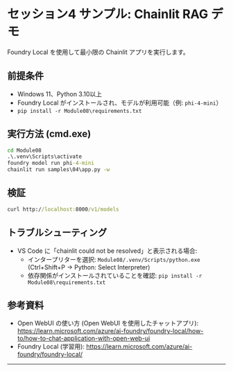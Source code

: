 <!--
CO_OP_TRANSLATOR_METADATA:
{
  "original_hash": "f9e55b8feba71ce09355b66e3a25b6ff",
  "translation_date": "2025-09-22T12:28:25+00:00",
  "source_file": "Module08/samples/04/README.md",
  "language_code": "ja"
}
-->
# セッション4 サンプル: Chainlit RAG デモ

Foundry Local を使用して最小限の Chainlit アプリを実行します。

## 前提条件
- Windows 11、Python 3.10以上
- Foundry Local がインストールされ、モデルが利用可能（例: `phi-4-mini`）
- `pip install -r Module08\requirements.txt`

## 実行方法 (cmd.exe)
```cmd
cd Module08
.\.venv\Scripts\activate
foundry model run phi-4-mini
chainlit run samples\04\app.py -w
```

## 検証
```cmd
curl http://localhost:8000/v1/models
```

## トラブルシューティング
- VS Code に「chainlit could not be resolved」と表示される場合:
	- インタープリターを選択: `Module08/.venv/Scripts/python.exe` (Ctrl+Shift+P → Python: Select Interpreter)
	- 依存関係がインストールされていることを確認: `pip install -r Module08\requirements.txt`

## 参考資料
- Open WebUI の使い方 (Open WebUI を使用したチャットアプリ): https://learn.microsoft.com/azure/ai-foundry/foundry-local/how-to/how-to-chat-application-with-open-web-ui
- Foundry Local (学習用): https://learn.microsoft.com/azure/ai-foundry/foundry-local/

---

